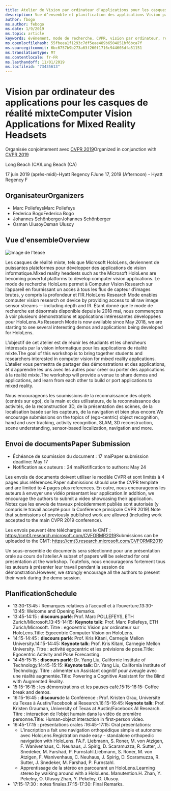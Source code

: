 ```yaml
---
title: Atelier de Vision par ordinateur d’applications pour les casques de réalité mixte sur CVPR 2019
description: Vue d’ensemble et planification des applications Vision par ordinateur pour les casques d’écouteurs de réalité mixte, à livrer à la Conférence CVPR le 2019 juin.
author: fbogo
ms.author: febogo
ms.date: 1/9/2019
ms.topic: article
keywords: événement, mode de recherche, CVPR, vision par ordinateur, recherche, HoloLens
ms.openlocfilehash: 55fbeea1f1293c7df5eae489b6504851bf6bca7f
ms.sourcegitcommit: 6bc6757b9b273a63f260f1716c944603dfa51151
ms.translationtype: MT
ms.contentlocale: fr-FR
ms.lasthandoff: 11/01/2019
ms.locfileid: "73435613"
---
```

# <a name="computer-vision-applications-for-mixed-reality-headsets"></a><span data-ttu-id="f3e2c-104">Vision par ordinateur des applications pour les casques de réalité mixte</span><span class="sxs-lookup"><span data-stu-id="f3e2c-104">Computer Vision Applications for Mixed Reality Headsets</span></span>

<span data-ttu-id="f3e2c-105">Organisée conjointement avec [CVPR 2019](https://cvpr2019.thecvf.com/)</span><span class="sxs-lookup"><span data-stu-id="f3e2c-105">Organized in conjunction with [CVPR 2019](https://cvpr2019.thecvf.com/)</span></span>

<span data-ttu-id="f3e2c-106">Long Beach (CA)</span><span class="sxs-lookup"><span data-stu-id="f3e2c-106">Long Beach (CA)</span></span>

<span data-ttu-id="f3e2c-107">17 juin 2019 (après-midi)-Hyatt Regency F</span><span class="sxs-lookup"><span data-stu-id="f3e2c-107">June 17, 2019 (Afternoon) - Hyatt Regency F</span></span>


## <a name="organizers"></a><span data-ttu-id="f3e2c-108">Organisateur</span><span class="sxs-lookup"><span data-stu-id="f3e2c-108">Organizers</span></span>
* <span data-ttu-id="f3e2c-109">Marc Pollefeys</span><span class="sxs-lookup"><span data-stu-id="f3e2c-109">Marc Pollefeys</span></span>
* <span data-ttu-id="f3e2c-110">Federica Bogo</span><span class="sxs-lookup"><span data-stu-id="f3e2c-110">Federica Bogo</span></span>
* <span data-ttu-id="f3e2c-111">Johannes Schönberger</span><span class="sxs-lookup"><span data-stu-id="f3e2c-111">Johannes Schönberger</span></span>
* <span data-ttu-id="f3e2c-112">Osman Ulusoy</span><span class="sxs-lookup"><span data-stu-id="f3e2c-112">Osman Ulusoy</span></span>

## <a name="overview"></a><span data-ttu-id="f3e2c-113">Vue d'ensemble</span><span class="sxs-lookup"><span data-stu-id="f3e2c-113">Overview</span></span>

![Image de l’tease](images/cvpr2019_teaser2.jpg)

<span data-ttu-id="f3e2c-115">Les casques de réalité mixte, tels que Microsoft HoloLens, deviennent de puissantes plateformes pour développer des applications de vision informatique.</span><span class="sxs-lookup"><span data-stu-id="f3e2c-115">Mixed reality headsets such as the Microsoft HoloLens are becoming powerful platforms to develop computer vision applications.</span></span> <span data-ttu-id="f3e2c-116">Le mode de recherche HoloLens permet à Computer Vision Research sur l’appareil en fournissant un accès à tous les flux de capteur d’images brutes, y compris la profondeur et l’IR.</span><span class="sxs-lookup"><span data-stu-id="f3e2c-116">HoloLens Research Mode enables computer vision research on device by providing access to all raw image sensor streams -- including depth and IR.</span></span> <span data-ttu-id="f3e2c-117">Étant donné que le mode de recherche est désormais disponible depuis le 2018 mai, nous commençons à voir plusieurs démonstrations et applications intéressantes développées pour HoloLens.</span><span class="sxs-lookup"><span data-stu-id="f3e2c-117">As Research Mode is now available since May 2018, we are starting to see several interesting demos and applications being developed for HoloLens.</span></span> 

<span data-ttu-id="f3e2c-118">L’objectif de cet atelier est de réunir les étudiants et les chercheurs intéressés par la vision informatique pour les applications de réalité mixte.</span><span class="sxs-lookup"><span data-stu-id="f3e2c-118">The goal of this workshop is to bring together students and researchers interested in computer vision for mixed reality applications.</span></span> <span data-ttu-id="f3e2c-119">L’atelier vous permettra de partager des démonstrations et des applications, et d’apprendre les uns avec les autres pour créer ou porter des applications à la réalité mixte.</span><span class="sxs-lookup"><span data-stu-id="f3e2c-119">The workshop will provide a venue to share demos and applications, and learn from each other to build or port applications to mixed reality.</span></span> 

<span data-ttu-id="f3e2c-120">Nous encourageons les soumissions de la reconnaissance des objets (centrés sur ego), de la main et des utilisateurs, de la reconnaissance des activités, de la reconstruction 3D, de la présentation des scènes, de la localisation basée sur les capteurs, de la navigation et bien plus encore.</span><span class="sxs-lookup"><span data-stu-id="f3e2c-120">We encourage submissions on the topics of (ego-centric) object recognition, hand and user tracking, activity recognition, SLAM, 3D reconstruction, scene understanding, sensor-based localization, navigation and more.</span></span>

## <a name="paper-submission"></a><span data-ttu-id="f3e2c-121">Envoi de documents</span><span class="sxs-lookup"><span data-stu-id="f3e2c-121">Paper Submission</span></span>
* <span data-ttu-id="f3e2c-122">Échéance de soumission du document : 17 mai</span><span class="sxs-lookup"><span data-stu-id="f3e2c-122">Paper submission deadline: May 17</span></span>
* <span data-ttu-id="f3e2c-123">Notification aux auteurs : 24 mai</span><span class="sxs-lookup"><span data-stu-id="f3e2c-123">Notification to authors: May 24</span></span>

<span data-ttu-id="f3e2c-124">Les envois de documents doivent utiliser le modèle CVPR et sont limités à 4 pages plus références.</span><span class="sxs-lookup"><span data-stu-id="f3e2c-124">Paper submissions should use the CVPR template and are limited to 4 pages plus references.</span></span> <span data-ttu-id="f3e2c-125">En outre, nous encourageons les auteurs à envoyer une vidéo présentant leur application.</span><span class="sxs-lookup"><span data-stu-id="f3e2c-125">In addition, we encourage the authors to submit a video showcasing their application.</span></span>
<span data-ttu-id="f3e2c-126">Notez que les envois de travaux précédemment publiés sont autorisés (y compris le travail accepté pour la Conférence principale CVPR 2019).</span><span class="sxs-lookup"><span data-stu-id="f3e2c-126">Note that submissions of previously published work are allowed (including work accepted to the main CVPR 2019 conference).</span></span> 

<span data-ttu-id="f3e2c-127">Les envois peuvent être téléchargés vers le CMT : https://cmt3.research.microsoft.com/CVFORMR2019</span><span class="sxs-lookup"><span data-stu-id="f3e2c-127">Submissions can be uploaded to the CMT: https://cmt3.research.microsoft.com/CVFORMR2019</span></span>

<span data-ttu-id="f3e2c-128">Un sous-ensemble de documents sera sélectionné pour une présentation orale au cours de l’atelier.</span><span class="sxs-lookup"><span data-stu-id="f3e2c-128">A subset of papers will be selected for oral presentation at the workshop.</span></span> <span data-ttu-id="f3e2c-129">Toutefois, nous encourageons fortement tous les auteurs à présenter leur travail pendant la session de démonstration.</span><span class="sxs-lookup"><span data-stu-id="f3e2c-129">However, we strongly encourage all the authors to present their work during the demo session.</span></span>


## <a name="schedule"></a><span data-ttu-id="f3e2c-130">Planification</span><span class="sxs-lookup"><span data-stu-id="f3e2c-130">Schedule</span></span>
* <span data-ttu-id="f3e2c-131">13:30-13:45 : Remarques relatives à l’accueil et à l’ouverture.</span><span class="sxs-lookup"><span data-stu-id="f3e2c-131">13:30-13:45: Welcome and Opening Remarks.</span></span>
* <span data-ttu-id="f3e2c-132">13:45-14:15 : **discours parlé**: Prof. Marc POLLEFEYS, ETH Zurich/Microsoft.</span><span class="sxs-lookup"><span data-stu-id="f3e2c-132">13:45-14:15: **Keynote talk**: Prof. Marc Pollefeys, ETH Zurich/Microsoft.</span></span> <span data-ttu-id="f3e2c-133">Titre : egocentric Vision par ordinateur sur HoloLens.</span><span class="sxs-lookup"><span data-stu-id="f3e2c-133">Title: Egocentric Computer Vision on HoloLens.</span></span>
* <span data-ttu-id="f3e2c-134">14:15-14:45 : **discours parlé**: Prof. Kris Kitani, Carnegie Mellon University.</span><span class="sxs-lookup"><span data-stu-id="f3e2c-134">14:15-14:45: **Keynote talk**: Prof. Kris Kitani, Carnegie Mellon University.</span></span> <span data-ttu-id="f3e2c-135">Titre : activité egocentric et les prévisions de pose.</span><span class="sxs-lookup"><span data-stu-id="f3e2c-135">Title: Egocentric Activity and Pose Forecasting.</span></span>
* <span data-ttu-id="f3e2c-136">14:45-15:15 : **discours parlé**: Dr. Yang Liu, Californie Institute of Technology.</span><span class="sxs-lookup"><span data-stu-id="f3e2c-136">14:45-15:15: **Keynote talk**: Dr. Yang Liu, California Institute of Technology.</span></span> <span data-ttu-id="f3e2c-137">Titre : alimenter un Assistant cognitif pour aveugle avec une réalité augmentée.</span><span class="sxs-lookup"><span data-stu-id="f3e2c-137">Title: Powering a Cognitive Assistant for the Blind with Augmented Reality.</span></span>
* <span data-ttu-id="f3e2c-138">15:15-16:15 : les démonstrations et les pauses café.</span><span class="sxs-lookup"><span data-stu-id="f3e2c-138">15:15-16:15: Coffee break and demos.</span></span>
* <span data-ttu-id="f3e2c-139">16:15-16:45 : **discours**de la Conférence : Prof. Kristen Grau, Université du Texas à Austin/Facebook ai Research.</span><span class="sxs-lookup"><span data-stu-id="f3e2c-139">16:15-16:45: **Keynote talk**: Prof. Kristen Grauman, University of Texas at Austin/Facebook AI Research.</span></span> <span data-ttu-id="f3e2c-140">Titre : interaction de l’objet humain dans la vidéo de première personne.</span><span class="sxs-lookup"><span data-stu-id="f3e2c-140">Title: Human-object interaction in first-person video.</span></span>
* <span data-ttu-id="f3e2c-141">16:45-17:15 : présentations orales :</span><span class="sxs-lookup"><span data-stu-id="f3e2c-141">16:45-17:15: Oral presentations:</span></span>
    * <span data-ttu-id="f3e2c-142">L’inscription a fait une navigation orthopédique simple et autonome avec HoloLens.</span><span class="sxs-lookup"><span data-stu-id="f3e2c-142">Registration made easy - standalone orthopedic navigation with HoloLens.</span></span> <span data-ttu-id="f3e2c-143">FA.</span><span class="sxs-lookup"><span data-stu-id="f3e2c-143">F.</span></span> <span data-ttu-id="f3e2c-144">Liebmann, S. Roner, M. von Atzigen, F. Wanivenhaus, C. Neuhaus, J. Spirig, D. Scaramuzza, R. Sutter, J. Snedeker, M. Farshad, P. Furnstahl.</span><span class="sxs-lookup"><span data-stu-id="f3e2c-144">Liebmann, S. Roner, M. von Atzigen, F. Wanivenhaus, C. Neuhaus, J. Spirig, D. Scaramuzza, R. Sutter, J. Snedeker, M. Farshad, P. Furnstahl.</span></span>
    * <span data-ttu-id="f3e2c-145">Apprentissage de la stéréo en parcourant un HoloLens.</span><span class="sxs-lookup"><span data-stu-id="f3e2c-145">Learning stereo by walking around with a HoloLens.</span></span> <span data-ttu-id="f3e2c-146">Manutention.</span><span class="sxs-lookup"><span data-stu-id="f3e2c-146">H.</span></span> <span data-ttu-id="f3e2c-147">Zhan, Y. Pekelny, O. Ulusoy.</span><span class="sxs-lookup"><span data-stu-id="f3e2c-147">Zhan, Y. Pekelny, O. Ulusoy.</span></span>
* <span data-ttu-id="f3e2c-148">17:15-17:30 : notes finales.</span><span class="sxs-lookup"><span data-stu-id="f3e2c-148">17:15-17:30: Final Remarks.</span></span>
